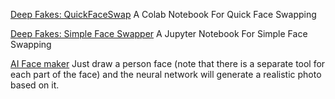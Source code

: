 
[Deep Fakes: QuickFaceSwap](https://colab.research.google.com/github/tg-bomze/collection-of-notebooks/blob/master/QuickFaceSwap.ipynb)
A Colab Notebook For Quick Face Swapping

[Deep Fakes: Simple Face Swapper](https://github.com/tg-bomze/collection-of-notebooks/blob/master/Simple_Face_Swapper.ipynb)
A Jupyter Notebook For Simple Face Swapping

[AI Face maker](https://massless.io/tool/face-maker-ai/)
Just draw a person face (note that there is a separate tool for each part of the face) and the neural network will generate a realistic photo based on it.
